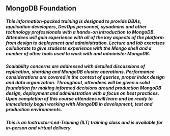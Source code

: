 
## MongoDB Foundation

##### This information-packed training is designed to provide DBAs, application developers, DevOps personnel, sysadmins and other technology professionals with a hands-on introduction to MongoDB. Attendees will gain experience with all of the key aspects of the platform from design to deployment and administration. Lecture and lab exercises collaborate to give students experience with the Mongo shell and a number of other tools used to work with and administer MongoDB. 

##### Scalability concerns are addressed with detailed discussions of replication, sharding and MongoDB cluster operations. Performance considerations are covered in the context of queries, proper index design and data organization. Throughout, attendees will be given a solid foundation for making informed decisions around production MongoDB design, deployment and administration with a focus on best practices. Upon completion of this course attendees will learn and be ready to immediately begin working with MongoDB in development, test and production environments.

##### This is an Instructor-Led-Training (ILT) training class and is available for in-person and virtual delivery.
